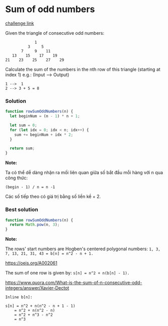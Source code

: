 # Sum of odd numbers

[challenge link](http)

Given the triangle of consecutive odd numbers:

```
             1
          3     5
       7     9    11
   13    15    17    19
21    23    25    27    29
```

Calculate the sum of the numbers in the nth row of this triangle (starting at index 1) e.g.: (Input --> Output)

```
1 -->  1
2 --> 3 + 5 = 8
```

### Solution

```javascript
function rowSumOddNumbers(n) {
  let beginNum = (n - 1) * n + 1;

  let sum = 0;
  for (let idx = 0; idx < n; idx++) {
    sum += beginNum + idx * 2;
  }

  return sum;
}
```

**Note:**

Ta có thể dễ dàng nhận ra mối liên quan giữa số bắt đầu mỗi hàng với n qua công thức:

`(begin - 1) / n = n -1`

Các số tiếp theo có giá trị bằng số liền kề + 2.

### Best solution

```javascript
function rowSumOddNumbers(n) {
  return Math.pow(n, 3);
}
```

**Note:**

The rows' start numbers are Hogben's centered polygonal numbers:
`1, 3, 7, 13, 21, 31, 43 = b[n] = n^2 - n + 1.`

<https://oeis.org/A002061>

The sum of one row is given by:
`s[n] = n^2 + n(b[n] - 1).`

<https://www.quora.com/What-is-the-sum-of-n-consecutive-odd-integers/answer/Xavier-Dectot>

`Inline b[n]:`

```
s[n] = n^2 + n(n^2 - n + 1 - 1)
    = n^2 + n(n^2 - n)
    = n^2 + n^3 - n^2
    = n^3
```
